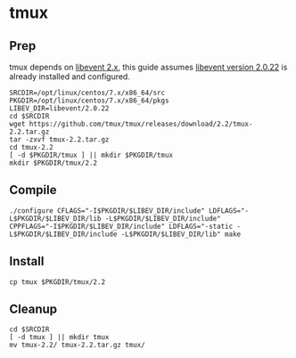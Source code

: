 # tmux

## Prep
tmux depends on [libevent 2.x](http://libevent.org/), this guide assumes [libevent version 2.0.22](../libevent/) is already installed and configured.
```
SRCDIR=/opt/linux/centos/7.x/x86_64/src
PKGDIR=/opt/linux/centos/7.x/x86_64/pkgs
LIBEV_DIR=libevent/2.0.22
cd $SRCDIR
wget https://github.com/tmux/tmux/releases/download/2.2/tmux-2.2.tar.gz
tar -zxvf tmux-2.2.tar.gz
cd tmux-2.2
[ -d $PKGDIR/tmux ] || mkdir $PKGDIR/tmux
mkdir $PKGDIR/tmux/2.2
```

## Compile
```
./configure CFLAGS="-I$PKGDIR/$LIBEV_DIR/include" LDFLAGS="-L$PKGDIR/$LIBEV_DIR/lib -L$PKGDIR/$LIBEV_DIR/include"
CPPFLAGS="-I$PKGDIR/$LIBEV_DIR/include" LDFLAGS="-static -L$PKGDIR/$LIBEV_DIR/include -L$PKGDIR/$LIBEV_DIR/lib" make
```

## Install
```
cp tmux $PKGDIR/tmux/2.2
```

## Cleanup
```
cd $SRCDIR
[ -d tmux ] || mkdir tmux
mv tmux-2.2/ tmux-2.2.tar.gz tmux/
```

